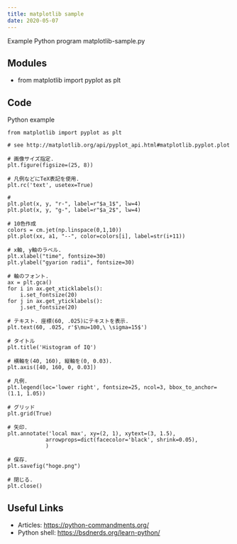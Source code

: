 ```yaml
---
title: matplotlib sample
date: 2020-05-07
---
```

Example Python program matplotlib-sample.py

## Modules

* from matplotlib import pyplot as plt

## Code

Python example

    from matplotlib import pyplot as plt
    
    # see http://matplotlib.org/api/pyplot_api.html#matplotlib.pyplot.plot
    
    # 画像サイズ指定. 
    plt.figure(figsize=(25, 8))
    
    # 凡例などにTeX表記を使用. 
    plt.rc('text', usetex=True)
    
    # 
    plt.plot(x, y, "r-", label=r"$a_1$", lw=4)
    plt.plot(x, y, "g-", label=r"$a_2$", lw=4)
    
    # 10色作成
    colors = cm.jet(np.linspace(0,1,10))
    plt.plot(xx, a1, "--", color=colors[i], label=str(i+11))
    
    # x軸, y軸のラベル. 
    plt.xlabel("time", fontsize=30)
    plt.ylabel("gyarion radii", fontsize=30)
    
    # 軸のフォント. 
    ax = plt.gca()
    for i in ax.get_xticklabels():
        i.set_fontsize(20)
    for j in ax.get_yticklabels():
        j.set_fontsize(20)
    
    # テキスト. 座標(60, .025)にテキストを表示.
    plt.text(60, .025, r'$\mu=100,\ \sigma=15$')
    
    # タイトル
    plt.title('Histogram of IQ')
    
    # 横軸を(40, 160), 縦軸を(0, 0.03). 
    plt.axis([40, 160, 0, 0.03])
    
    # 凡例.
    plt.legend(loc='lower right', fontsize=25, ncol=3, bbox_to_anchor=(1.1, 1.05))
    
    # グリッド
    plt.grid(True)
    
    # 矢印.
    plt.annotate('local max', xy=(2, 1), xytext=(3, 1.5),
                arrowprops=dict(facecolor='black', shrink=0.05),
                )
    
    # 保存.
    plt.savefig("hoge.png")
    
    # 閉じる. 
    plt.close()

## Useful Links

- Articles: https://python-commandments.org/
- Python shell: https://bsdnerds.org/learn-python/
